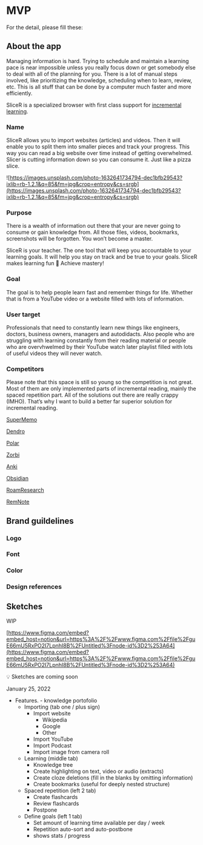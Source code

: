 # MVP

For the detail, please fill these:

## About the app

Managing information is hard. Trying to schedule and maintain a learning pace is near impossible unless you really focus down or get somebody else to deal with all of the planning for you. There is a lot of manual steps involved, like prioritizing the knowledge, scheduling when to learn, review, etc. This is all stuff that can be done by a computer much faster and more efficiently.

SliceR is a specialized browser with first class support for [incremental learning](https://supermemo.guru/wiki/Incremental_learning).

### Name

SliceR allows you to import websites (articles) and videos. Then it will enable you to split them into smaller pieces and track your progress. This way you can read a big website over time instead of getting overwhelmed. Slicer is cutting information down so you can consume it. Just like a pizza slice.

![https://images.unsplash.com/photo-1632641734794-dec1bfb29543?ixlib=rb-1.2.1&q=85&fm=jpg&crop=entropy&cs=srgb](https://images.unsplash.com/photo-1632641734794-dec1bfb29543?ixlib=rb-1.2.1&q=85&fm=jpg&crop=entropy&cs=srgb)

### Purpose

There is a wealth of information out there that your are never going to consume or gain knowledge from. All those files, videos, bookmarks, screenshots will be forgotten. You won’t become a master.

SliceR is your teacher. The one tool that will keep you accountable to your learning goals. It will help you stay on track and be true to your goals. SliceR makes learning fun 🤩 Achieve mastery!

### Goal

The goal is to help people learn fast and remember things for life. Whether that is from a YouTube video or a website filled with lots of information.

### User target

Professionals that need to constantly learn new things like engineers, doctors, business owners, managers and autodidacts. Also people who are struggling with learning constantly from their reading material or people who are overvhwelmed by their YouTube watch later playlist filled with lots of useful videos they will never watch.

### Competitors

Please note that this space is still so young so the competition is not great. Most of them are only implemented parts of incremental reading, mainly the spaced repetition part. All of the solutions out there are really crappy (IMHO). That’s why I want to build a better far superior solution for incremental reading.

[SuperMemo](https://www.notion.so/SuperMemo-d788a493dec94fd78707a1fa340b07db)

[Dendro](https://www.notion.so/Dendro-5d2fdb3c937742bdb0d5f162794d97d8)

[Polar](https://www.notion.so/Polar-ba95f2a8263949f0a5f0d28c452e72f6)

[Zorbi](https://www.notion.so/Zorbi-a29f1f38684e4d4ea096ada8da325d86)

[Anki](https://www.notion.so/Anki-54b98b7bb5c247d9adf2260a0299df41)

[Obsidian](https://www.notion.so/Obsidian-9fba3b941bf946158cbdc4d3c6ef720c)

[RoamResearch](https://www.notion.so/RoamResearch-5d40e2108c1246cf8f03563784a30a3e)

[RemNote](https://www.notion.so/RemNote-05625741413244af9ef891ae74bf52d8)

## Brand guildelines

### Logo

### Font

### Color

### Design references

## Sketches

WIP

[https://www.figma.com/embed?embed_host=notion&url=https%3A%2F%2Fwww.figma.com%2Ffile%2FguE66mU5RxPO2I7LpnhI8B%2FUntitled%3Fnode-id%3D2%253A64](https://www.figma.com/embed?embed_host=notion&url=https%3A%2F%2Fwww.figma.com%2Ffile%2FguE66mU5RxPO2I7LpnhI8B%2FUntitled%3Fnode-id%3D2%253A64)

<aside>
💡 Sketches are coming soon

January 25, 2022 

</aside>

- Features. - knowledge portofolio
    - Importing (tab one / plus sign)
        - Import website
            - Wikipedia
            - Google
            - Other
        - Import YouTube
        - Import Podcast
        - Import image from camera roll
    - Learning (middle tab)
        - Knowledge tree
        - Create highlighting on text, video or audio (extracts)
        - Create cloze deletions (fill in the blanks by omitting information)
        - Create bookmarks (useful for deeply nested structure)
    - Spaced repetition (left 2 tab)
        - Create flashcards
        - Review flashcards
        - Postpone
    - Define goals (left 1 tab)
        - Set amount of learning time available per day / week
        - Repetition auto-sort and auto-postbone
        - shows stats / progress
